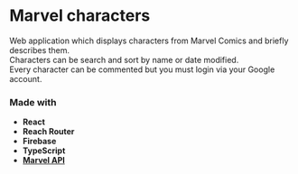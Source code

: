 # Marvel characters 

Web application which displays characters from Marvel Comics and briefly describes them.\
Characters can be search and sort by name or date modified.\
Every character can be commented but you must login via your Google account.

### Made with

- **React**
- **Reach Router**
- **Firebase**
- **TypeScript**
- [**Marvel API**](https://developer.marvel.com/)

